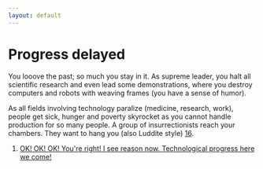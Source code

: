 ```yaml
---
layout: default
---
```


# Progress delayed 

You looove the past; so much you stay in it. As supreme leader, you halt all scientific research and even lead some demonstrations, where you destroy computers and robots with weaving frames (you have a sense of humor). 

As all fields involving technology paralize (medicine, research, work), people get sick, hunger and poverty skyrocket as you cannot handle production for so many people. A group of insurrectionists reach your chambers. They want to hang you (also Luddite style) [16](https://sararodrig.github.io/workforce-future/references). 

1. [OK! OK! OK! You're right! I see reason now. Technological progress here we come!](./scenario-25)